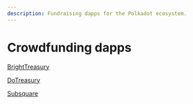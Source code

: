```yaml
---
description: Fundraising dapps for the Polkadot ecosystem.
---
```


# Crowdfunding dapps

[BrightTreasury](https://treasury.bright.dev/?networkId=polkadot)

[DoTreasury](https://www.dotreasury.com/dot)

[Subsquare](https://polkadot.subsquare.io/treasury/proposals)

